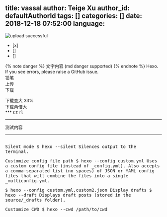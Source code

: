 title: vassal
author: Teige Xu
author_id: defaultAuthorId
tags: []
categories: []
date: 2018-12-18 07:52:00
language:
---
![upload successful](/images/pasted-0.png)
 - [x]
 - []
 - []
<!--more-->

{% note danger %} 文字内容 (md danger supported) {% endnote %}
Hexo. If you see errors, please raise a GitHub issue.
<br>
<i class="fa fa-pencil"></i> 铅笔<br>
<i class="fa fa-cloud-upload"></i> 上传<br>
<i class="fa fa-download"></i> 下载
  <p>
<i class="fa fa-download fa-lg"></i> 下载变大 33%<br>
<i class="fa fa-download fa-2x"></i> 下载两倍大<br>
***
<kbd>Ctrl <hr/> 
<kbd>测试内容 <hr/>
<br>
Silent mode
$ hexo --silent
Silences output to the terminal.

Customize config file path
$ hexo --config custom.yml
Uses a custom config file (instead of _config.yml). Also accepts a comma-separated list (no spaces) of JSON or YAML config files that will combine the files into a single _multiconfig.yml.

$ hexo --config custom.yml,custom2.json
Display drafts
$ hexo --draft
Displays draft posts (stored in the source/_drafts folder).

Customize CWD
$ hexo --cwd /path/to/cwd